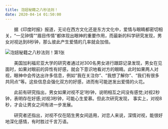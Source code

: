 ```yaml
---
title: 泡妞秘籍之八秒法则！
date: 2020-04-14 01:50:00
---
```




　　据《印度时报》报道，无论在西方文化还是东方文化中，爱情与眼睛都密切相关，“一见钟情”“眉目传情”都体现出眼神的重要作用，而最新的科学研究发现，男女对视达到8秒钟，那么彼此产生爱情的几率就会加倍。

![泡妞秘籍之八秒法则！第1张](/img/b7af0e29080675f51d4136feac630d03.jpg)

　　美国加利福尼亚大学的研究者通过对300名男女进行跟踪记录发现，男女在见面时，如果对眼前的异性有好感，就会下意识地看对方的眼睛。此时如果两人对视，眼神中会传达出许多信息，例如“我在关注你”、“我想了解你”、“我们有很多共同点”等。这些信息会强化双方的好感，进而有可能迸发出爱情的火花。

　　此前有研究指出，男女如果对视不足1秒钟，说明相互之间没有感觉;对视2秒钟，表明存在好感;对视3秒钟，可能心生爱慕。但此次研究发现， 事实上，对视8秒，才会让男女之间有进一步发展。

　　研究者还指出，对视不仅在陌生男女间适用，对恋人来说，深情对视，能很好地深化感情，有时胜过千言万语。